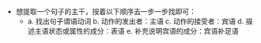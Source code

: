 - 想提取一个句子的主干，按着以下顺序去一步一步找即可：
	- a. 找出句子谓语动词
	  b. 动作的发出者：主语
	  c. 动作的接受者：宾语
	  d. 描述主语状态或属性的成分：表语
	  e. 补充说明宾语的成分：宾语补足语